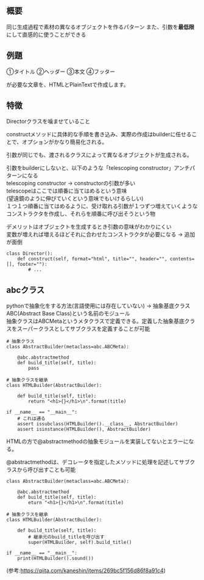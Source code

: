## 概要
同じ生成過程で素材の異なるオブジェクトを作るパターン
また、引数を**最低限**にして直感的に使うことができる

## 例題
①タイトル
②ヘッダー
③本文
④フッター

が必要な文章を、HTMLとPlainTextで作成します。

## 特徴
Directorクラスを噛ませていること

constructメソッドに具体的な手順を書き込み、実際の作成はbuilderに任せることで、オプションがかなり簡易化される。  

引数が同じでも、渡されるクラスによって異なるオブジェクトが生成される。

引数をbuilderにしないと、以下のような「telescoping constructor」アンチパターンになる  
telescoping constructor -> constructorの引数が多い  
telescopeはここでは順番に当てはめるという意味  
(望遠鏡のように伸びていくという意味でもいけるらしい)  
１つ１つ順番に当てはめるように、受け取れる引数が１つずつ増えていくようなコンストラクタを作成し、それらを順番に呼び出そうという物  

デメリットはオブジェクトを生成するとき引数の意味がわかりにくい  
変数が増えれば増えるほどそれに合わせたコンストラクタが必要になる -> 追加が面倒

```
class Director():
    def construct(self, format="html", title="", header="", contents=[], footer=""):
        # ...
```

## abcクラス
pythonで抽象化をする方法(言語使用には存在していない) -> 抽象基底クラス  
ABC(Abstract Base Class)という名前のモジュール  
抽象クラスはABCMetaというメタクラスで定義できる。定義した抽象基底クラスをスーパークラスとしてサブクラスを定義することが可能  

```
# 抽象クラス
class AbstractBuilder(metaclass=abc.ABCMeta):

    @abc.abstractmethod
    def build_title(self, title):
        pass

# 抽象クラスを継承
class HTMLBuilder(AbstractBuilder):

    def build_title(self, title):
        return "<h1>{}</h1>\n".format(title)

if __name__ == "__main__":
    # これは通る
    assert issubclass(HTMLBuilder().__class__, AbstractBuilder)
    assert isinstance(HTMLBuilder(), AbstractBuilder)
```

HTMLの方で@abstractmethodの抽象モジュールを実装してないとエラーになる。

@abstractmethodは、デコレータを指定したメソッドに処理を記述してサブクラスから呼び出すことも可能

```
class AbstractBuilder(metaclass=abc.ABCMeta):

    @abc.abstractmethod
    def build_title(self, title):
        eturn "<h1>{}</h1>\n".format(title)

# 抽象クラスを継承
class HTMLBuilder(AbstractBuilder):

    def build_title(self, title):
        # 継承元のbuild_titleを呼び出す
        super(HTMLBuilder, self).build_title()

if __name__ == "__main__":
    print(HTMLBuilder().sound())
```

(参考:https://qiita.com/kaneshin/items/269bc5f156d86f8a91c4)